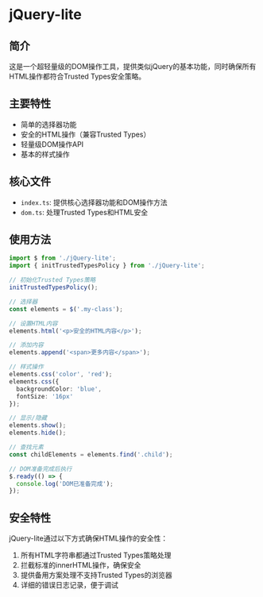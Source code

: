 # jQuery-lite

## 简介

这是一个超轻量级的DOM操作工具，提供类似jQuery的基本功能，同时确保所有HTML操作都符合Trusted Types安全策略。

## 主要特性

- 简单的选择器功能
- 安全的HTML操作（兼容Trusted Types）
- 轻量级DOM操作API
- 基本的样式操作

## 核心文件

- `index.ts`: 提供核心选择器功能和DOM操作方法
- `dom.ts`: 处理Trusted Types和HTML安全

## 使用方法

```typescript
import $ from './jQuery-lite';
import { initTrustedTypesPolicy } from './jQuery-lite';

// 初始化Trusted Types策略
initTrustedTypesPolicy();

// 选择器
const elements = $('.my-class');

// 设置HTML内容
elements.html('<p>安全的HTML内容</p>');

// 添加内容
elements.append('<span>更多内容</span>');

// 样式操作
elements.css('color', 'red');
elements.css({ 
  backgroundColor: 'blue',
  fontSize: '16px'
});

// 显示/隐藏
elements.show();
elements.hide();

// 查找元素
const childElements = elements.find('.child');

// DOM准备完成后执行
$.ready(() => {
  console.log('DOM已准备完成');
});
```

## 安全特性

jQuery-lite通过以下方式确保HTML操作的安全性：

1. 所有HTML字符串都通过Trusted Types策略处理
2. 拦截标准的innerHTML操作，确保安全
3. 提供备用方案处理不支持Trusted Types的浏览器
4. 详细的错误日志记录，便于调试 